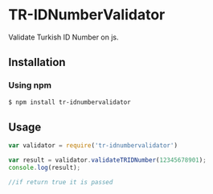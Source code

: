# TR-IDNumberValidator
Validate Turkish ID Number on js.

## Installation

### Using npm

```sh
$ npm install tr-idnumbervalidator
```

## Usage

```js
var validator = require('tr-idnumbervalidator')

var result = validator.validateTRIDNumber(12345678901);
console.log(result);

//if return true it is passed
```